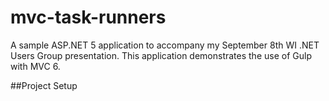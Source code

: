# mvc-task-runners
A sample ASP.NET 5 application to accompany my September 8th WI .NET Users Group presentation. This application demonstrates the use of Gulp with MVC 6.

##Project Setup